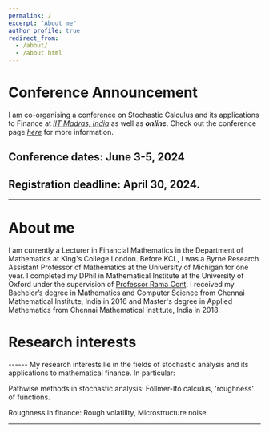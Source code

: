 ```yaml
---
permalink: /
excerpt: "About me"
author_profile: true
redirect_from: 
  - /about/
  - /about.html
---
```

<!--title: "About me"-->

<h1>Conference Announcement</h1>

I am co-organising a conference on Stochastic Calculus and its applications to Finance at <i>[IIT Madras, India](https://math.iitm.ac.in/)</i> as well as <i><b>online</b></i>. Check out the conference page [<i>here</i>](https://ge.iitm.ac.in/spde-2024/) for more information.

<h2>Conference dates: June 3-5, 2024</h2>
<h2>Registration deadline: April 30, 2024.</h2>

<!--
[_International Conference on Stochastic Calculus and Application to Finance- with a focus towards Functional Ito Calculus and Stochastic PDEs in distribution space_](https://ge.iitm.ac.in/spde-2024/)

[Registration deadline](https://ge.iitm.ac.in/forms/conference-registration): 30 th April 


Conference Venue: IIT-Madras, India and Online
-->

------

<h1>About me</h1>

I am currently a Lecturer in Financial Mathematics in the Department of Mathematics at King's College London. Before KCL, I was a Byrne Research Assistant Professor of Mathematics at the University of Michigan for one year. I completed my DPhil in Mathematical Institute at the University of Oxford under the supervision of [Professor Rama Cont](http://rama.cont.perso.math.cnrs.fr/). I received my Bachelor’s degree in Mathematics and Computer Science from Chennai Mathematical Institute, India in 2016 and Master's degree in Applied Mathematics from Chennai Mathematical Institute, India in 2018. 


<h1>Research interests</h1>
------
My research interests lie in the fields of stochastic analysis and its applications to mathematical finance. In particular:

Pathwise methods in stochastic analysis: Föllmer-Itô calculus,  'roughness' of functions.

Roughness in finance: Rough volatility, Microstructure noise.

---

